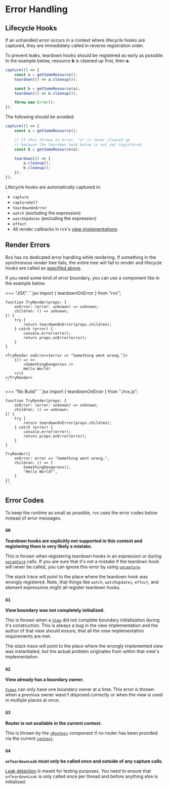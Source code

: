 # Error Handling

## Lifecycle Hooks
If an unhandled error occurs in a context where lifecycle hooks are captured, they are immediately called in reverse registration order.

To prevent leaks, teardown hooks should be registered as early as possible. In the example below, resource **b** is cleaned up first, then **a**.
```jsx
capture(() => {
	const a = getSomeResource();
	teardown(() => a.cleanup());

	const b = getSomeResource(a);
	teardown(() => b.cleanup());

	throw new Error();
});
```

The following should be avoided:
```jsx
capture(() => {
	const a = getSomeResource();

	// If this throws an error, "a" is never cleaned up
	// because the teardown hook below is not yet registered.
	const b = getSomeResource(a);

	teardown(() => {
		a.cleanup();
		b.cleanup();
	});
});
```

Lifecycle hooks are automatically captured in:
+ `capture`
+ `captureSelf`
+ `teardownOnError`
+ `watch` (excluding the expression)
+ `watchUpdates` (excluding the expression)
+ `effect`
+ All render callbacks in rvx's [view implementations](../views/index.md#creating-views).

## Render Errors
Rvx has no dedicated error handling while rendering. If something in the synchronous render tree fails, the entire tree will fail to render and lifecycle hooks are called as [specified above](#lifecycle-hooks).

If you need some kind of error boundary, you can use a component like in the example below.

=== "JSX"
	```jsx
	import { teardownOnError } from "rvx";

	function TryRender(props: {
		onError: (error: unknown) => unknown;
		children: () => unknown;
	}) {
		try {
			return teardownOnError(props.children);
		} catch (error) {
			console.error(error);
			return props.onError(error);
		}
	}

	<TryRender onError={error => "Something went wrong."}>
		{() => <>
			<SomethingDangerous />
			Hello World!
		</>}
	</TryRender>
	```

=== "No Build"
	```jsx
	import { teardownOnError } from "./rvx.js";

	function TryRender(props: {
		onError: (error: unknown) => unknown;
		children: () => unknown;
	}) {
		try {
			return teardownOnError(props.children);
		} catch (error) {
			console.error(error);
			return props.onError(error);
		}
	}

	TryRender({
		onError: error => "Something went wrong.",
		children: () => [
			SomethingDangerous(),
			"Hello World!",
		]
	})
	```

## Error Codes
To keep the runtime as small as possible, rvx uses the error codes below instead of error messages.

### `G0`
**Teardown hooks are explicitly not supported in this context and registering them is very likely a mistake.**

This is thrown when registering teardown hooks in an expression or during [`nocapture`](../lifecycle.md#nocapture) calls. If you are sure that it's not a mistake if the teardown hook will never be called, you can ignore this error by using [`uncapture`](../lifecycle.md#uncapture).

The stack trace will point to the place where the teardown hook was wrongly registered. Note, that things like `watch`, `watchUpdates`, `effect`, and element expressions might all register teardown hooks.

### `G1`
**View boundary was not completely initialized.**

This is thrown when a [`View`](../views/index.md#implementing-views) did not complete boundary initialization during it's construction. This is always a bug in the view implementation and the author of that view should ensure, that all the view implementation requirements are met.

The stack trace will point to the place where the wrongly implemented view was instantiated, but the actual problem originates from within that view's implementation.

### `G2`
**View already has a boundary owner.**

[`Views`](../views/index.md#view-api) can only have one boundary owner at a time. This error is thrown when a previous owner wasn't disposed correctly or when the view is used in multiple places at once.

### `G3`
**Router is not available in the current context.**

This is thrown by the [`<Routes>`](../routing.md) component if no router has been provided via the current [`context`](../context.md).

### `G4`
**`onTeardownLeak` must only be called once and outside of any capture calls.**

[Leak detection](../testing.md#leak-detection) is meant for testing purposes. You need to ensure that `onTeardownLeak` is only called once per thread and before anything else is initialized.
